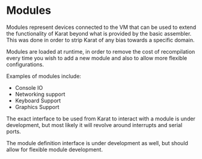 # Modules

Modules represent devices connected to the VM that can be used
to extend the functionality of Karat beyond what is provided
by the basic assembler. This was done in order to strip Karat
of any bias towards a specific domain.


Modules are loaded at runtime, in order to remove the cost of
recompilation every time you wish to add a new module and also
to allow more flexible configurations.


Examples of modules include:
- Console IO
- Networking support
- Keyboard Support
- Graphics Support


The exact interface to be used from Karat to interact with
a module is under development, but most likely it will 
revolve around interrupts and serial ports.


The module definition interface is under development as 
well, but should allow for flexible module development.
